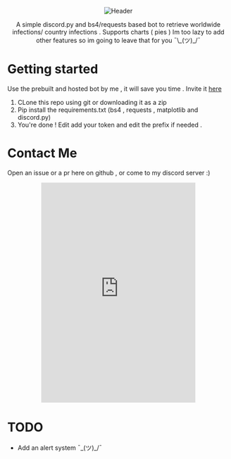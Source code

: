 
<p align="center">
   <img src="https://cdn.discordapp.com/avatars/576113689325731892/d9ea307663388e533b96d0e750b89a8a.png?size=1024" alt="Header">
</p>

<p align="center">
  A simple discord.py and bs4/requests based bot to retrieve worldwide infections/ country infections . Supports charts ( pies ) 
  Im too lazy to add other features so im going to leave that for you ¯\_(ツ)_/¯
</p>

# Getting started
Use the prebuilt and hosted bot by me , it will save you time . Invite it [here](https://discordapp.com/api/oauth2/authorize?client_id=576113689325731892&permissions=8&scope=bot)
1. CLone this repo using git or downloading it as a zip
2. Pip install the requirements.txt (bs4 , requests , matplotlib and discord.py)
3. You're done ! Edit add your token and edit the prefix if needed .

# Contact Me

Open an issue or a pr here on github , or come to my discord server :)
<p align="center">
  <iframe src="https://discordapp.com/widget?id=504326398287020035&theme=dark" width="350" height="500" allowtransparency="true" frameborder="0"></iframe>
</p>


# TODO

- Add an alert system ¯\_(ツ)_/¯
